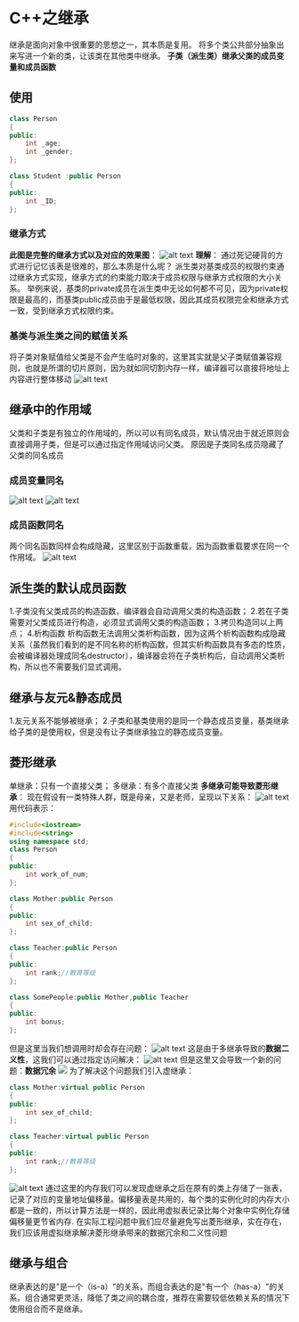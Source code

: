 # C++之继承
继承是面向对象中很重要的思想之一，其本质是复用。
将多个类公共部分抽象出来写进一个新的类，让该类在其他类中继承。
**子类（派生类）继承父类的成员变量和成员函数**

## 使用
```cpp
class Person
{
public:
	int _age;
	int _gender;
};

class Student :public Person
{
public:
	int _ID;
};
```
### 继承方式
**此图是完整的继承方式以及对应的效果图**：
![alt text](image-14.png)
**理解**：
通过死记硬背的方式进行记忆该表是很难的，那么本质是什么呢？
派生类对基类成员的权限约束通过继承方式实现，继承方式的约束能力取决于成员权限与继承方式权限的大小关系。
举例来说，基类的private成员在派生类中无论如何都不可见，因为private权限是最高的，而基类public成员由于是最低权限，因此其成员权限完全和继承方式一致，受到继承方式权限约束。


### 基类与派生类之间的赋值关系
将子类对象赋值给父类是不会产生临时对象的，这里其实就是父子类赋值兼容规则，也就是所谓的切片原则，因为就如同切割内存一样，编译器可以直接将地址上内容进行整体移动
![alt text](image-16.png)

## 继承中的作用域
父类和子类是有独立的作用域的，所以可以有同名成员，默认情况由于就近原则会直接调用子类，但是可以通过指定作用域访问父类。
原因是子类同名成员隐藏了父类的同名成员
### 成员变量同名
![alt text](image-17.png)
![alt text](image-18.png)

### 成员函数同名
两个同名函数同样会构成隐藏，这里区别于函数重载，因为函数重载要求在同一个作用域。
![alt text](image-19.png)

## 派生类的默认成员函数
1.子类没有父类成员的构造函数，编译器会自动调用父类的构造函数；
2.若在子类需要对父类成员进行构造，必须显式调用父类的构造函数；
3.拷贝构造同以上两点；
4.析构函数
析构函数无法调用父类析构函数，因为这两个析构函数构成隐藏关系（虽然我们看到的是不同名称的析构函数，但其实析构函数具有多态的性质，会被编译器处理成同名destructor），编译器会将在子类析构后，自动调用父类析构，所以也不需要我们显式调用。

## 继承与友元&静态成员
1.友元关系不能够被继承；
2.子类和基类使用的是同一个静态成员变量，基类继承给子类的是使用权，但是没有让子类继承独立的静态成员变量。

## 菱形继承
单继承：只有一个直接父类；
多继承：有多个直接父类
**多继承可能导致菱形继承**：
现在假设有一类特殊人群，既是母亲，又是老师，呈现以下关系：
![alt text](image-20.png)
用代码表示：
```cpp
#include<iostream>
#include<string>
using namespace std;
class Person
{
public:
	int work_of_num;
};

class Mother:public Person
{
public:
	int sex_of_child;
};

class Teacher:public Person
{
public:
	int rank;//教育等级
};

class SomePeople:public Mother,public Teacher
{
public:
	int bonus;
};
```
但是这里当我们想调用时却会存在问题：
![alt text](image-26.png)
这是由于多继承导致的**数据二义性**，这我们可以通过指定访问解决：
![alt text](image-28.png)
但是这里又会导致一个新的问题：**数据冗余**
![](image-29.png)
为了解决这个问题我们引入虚继承：
```cpp
class Mother:virtual public Person
{
public:
	int sex_of_child;
};

class Teacher:virtual public Person
{
public:
	int rank;//教育等级
};
```
![alt text](image-30.png)
通过这里的内存我们可以发现虚继承之后在原有的类上存储了一张表，记录了对应的变量地址偏移量。偏移量表是共用的，每个类的实例化时的内存大小都是一致的，所以计算方法是一样的，因此用虚拟表记录比每个对象中实例化存储偏移量更节省内存.
在实际工程问题中我们应尽量避免写出菱形继承，实在存在，我们应该用虚拟继承解决菱形继承带来的数据冗余和二义性问题


## 继承与组合
继承表达的是"是一个（is-a）"的关系，而组合表达的是"有一个（has-a）"的关系。组合通常更灵活，降低了类之间的耦合度，推荐在需要较低依赖关系的情况下使用组合而不是继承。